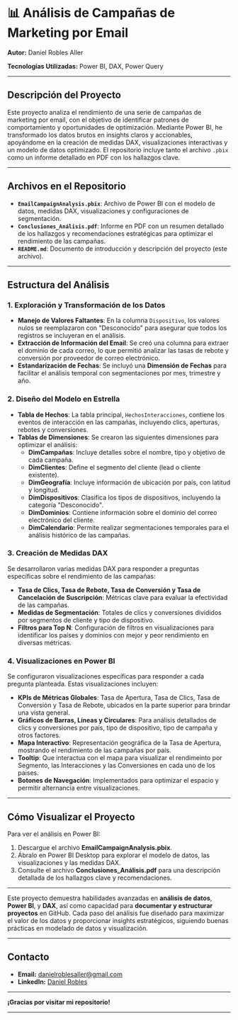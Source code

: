 # 📊 Análisis de Campañas de Marketing por Email  
**Autor:** Daniel Robles Aller

**Tecnologías Utilizadas:** Power BI, DAX, Power Query  

---

## **Descripción del Proyecto**
Este proyecto analiza el rendimiento de una serie de campañas de marketing por email, con el objetivo de identificar patrones de comportamiento y oportunidades de optimización. Mediante Power BI, he transformado los datos brutos en insights claros y accionables, apoyándome en la creación de medidas DAX, visualizaciones interactivas y un modelo de datos optimizado. El repositorio incluye tanto el archivo `.pbix` como un informe detallado en PDF con los hallazgos clave.

---

## **Archivos en el Repositorio**

- **`EmailCampaignAnalysis.pbix`**: Archivo de Power BI con el modelo de datos, medidas DAX, visualizaciones y configuraciones de segmentación.
- **`Conclusiones_Análisis.pdf`**: Informe en PDF con un resumen detallado de los hallazgos y recomendaciones estratégicas para optimizar el rendimiento de las campañas.
- **`README.md`**: Documento de introducción y descripción del proyecto (este archivo).

---

## **Estructura del Análisis**

### 1. **Exploración y Transformación de los Datos**  
   - **Manejo de Valores Faltantes**: En la columna `Dispositivo`, los valores nulos se reemplazaron con "Desconocido" para asegurar que todos los registros se incluyeran en el análisis.
   - **Extracción de Información del Email**: Se creó una columna para extraer el dominio de cada correo, lo que permitió analizar las tasas de rebote y conversión por proveedor de correo electrónico.
   - **Estandarización de Fechas**: Se incluyó una **Dimensión de Fechas** para facilitar el análisis temporal con segmentaciones por mes, trimestre y año.

### 2. **Diseño del Modelo en Estrella**  
   - **Tabla de Hechos**: La tabla principal, `HechosInteracciones`, contiene los eventos de interacción en las campañas, incluyendo clics, aperturas, rebotes y conversiones.
   - **Tablas de Dimensiones**: Se crearon las siguientes dimensiones para optimizar el análisis:
     - **DimCampañas**: Incluye detalles sobre el nombre, tipo y objetivo de cada campaña.
     - **DimClientes**: Define el segmento del cliente (lead o cliente existente).
     - **DimGeografía**: Incluye información de ubicación por país, con latitud y longitud.
     - **DimDispositivos**: Clasifica los tipos de dispositivos, incluyendo la categoría "Desconocido".
     - **DimDominios**: Contiene información sobre el dominio del correo electrónico del cliente.
     - **DimCalendario**: Permite realizar segmentaciones temporales para el análisis histórico de las campañas.

### 3. **Creación de Medidas DAX**  
   Se desarrollaron varias medidas DAX para responder a preguntas específicas sobre el rendimiento de las campañas:
   - **Tasa de Clics, Tasa de Rebote, Tasa de Conversión y Tasa de Cancelación de Suscripción**: Métricas clave para evaluar la efectividad de las campañas.
   - **Medidas de Segmentación**: Totales de clics y conversiones divididos por segmentos de cliente y tipo de dispositivo.
   - **Filtros para Top N**: Configuración de filtros en visualizaciones para identificar los países y dominios con mejor y peor rendimiento en diversas métricas.

### 4. **Visualizaciones en Power BI**  
   Se configuraron visualizaciones específicas para responder a cada pregunta planteada. Estas visualizaciones incluyen:
   - **KPIs de Métricas Globales**: Tasa de Apertura, Tasa de Clics, Tasa de Conversión y Tasa de Rebote, ubicados en la parte superior para brindar una vista general.
   - **Gráficos de Barras, Líneas y Circulares**: Para análisis detallados de clics y conversiones por país, tipo de dispositivo, tipo de campaña y otros factores.
   - **Mapa Interactivo**: Representación geográfica de la Tasa de Apertura, mostrando el rendimiento de las campañas por país.
   - **Tooltip**: Que interactua con el mapa para visualizar el rendimeinto por Segmento, las Interacciones y las Conversiones en cada uno de los paises.
   - **Botones de Navegación**: Implementados para optimizar el espacio y permitir alternancia entre visualizaciones.

---

## **Cómo Visualizar el Proyecto**

Para ver el análisis en Power BI:
1. Descargue el archivo **EmailCampaignAnalysis.pbix**.
2. Ábralo en Power BI Desktop para explorar el modelo de datos, las visualizaciones y las medidas DAX.
3. Consulte el archivo **Conclusiones_Análisis.pdf** para una descripción detallada de los hallazgos clave y recomendaciones.

---

Este proyecto demuestra habilidades avanzadas en **análisis de datos**, **Power BI**, y **DAX**, así como capacidad para **documentar y estructurar proyectos** en GitHub. Cada paso del análisis fue diseñado para maximizar el valor de los datos y proporcionar insights estratégicos, siguiendo buenas prácticas en modelado de datos y visualización.

---
## Contacto


- **Email:** [danielroblesaller@gmail.com](mailto:danielroblesaller@gmail.com)
- **LinkedIn:** [Daniel Robles](https://www.linkedin.com/in/danielroblesaller)

---

**¡Gracias por visitar mi repositorio!**

---
